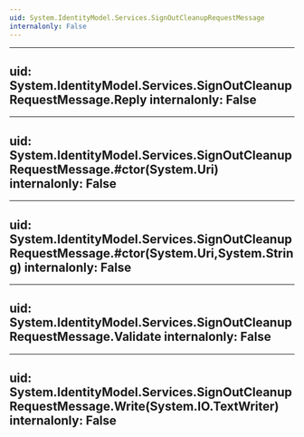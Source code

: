 ```yaml
---
uid: System.IdentityModel.Services.SignOutCleanupRequestMessage
internalonly: False
---
```


---
uid: System.IdentityModel.Services.SignOutCleanupRequestMessage.Reply
internalonly: False
---

---
uid: System.IdentityModel.Services.SignOutCleanupRequestMessage.#ctor(System.Uri)
internalonly: False
---

---
uid: System.IdentityModel.Services.SignOutCleanupRequestMessage.#ctor(System.Uri,System.String)
internalonly: False
---

---
uid: System.IdentityModel.Services.SignOutCleanupRequestMessage.Validate
internalonly: False
---

---
uid: System.IdentityModel.Services.SignOutCleanupRequestMessage.Write(System.IO.TextWriter)
internalonly: False
---
